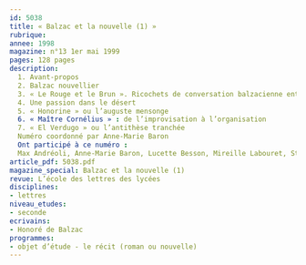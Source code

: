 ```yaml
---
id: 5038
title: « Balzac et la nouvelle (1) »
rubrique: 
annee: 1998
magazine: n°13 1er mai 1999
pages: 128 pages
description: 
  1. Avant-propos
  2. Balzac nouvellier
  3. « Le Rouge et le Brun ». Ricochets de conversation balzacienne entre onze heures et minuit
  4. Une passion dans le désert
  5. « Honorine » ou l’auguste mensonge
  6. « Maître Cornélius » : de l’improvisation à l’organisation
  7. « El Verdugo » ou l’antithèse tranchée
  Numéro coordonné par Anne-Marie Baron
  Ont participé à ce numéro :
  Max Andréoli, Anne-Marie Baron, Lucette Besson, Mireille Labouret, Stéphane Vachon et André Vanoncini
article_pdf: 5038.pdf
magazine_special: Balzac et la nouvelle (1)
revue: L’école des lettres des lycées
disciplines:
- lettres
niveau_etudes:
- seconde
ecrivains:
- Honoré de Balzac
programmes:
- objet d’étude - le récit (roman ou nouvelle)
---
```

